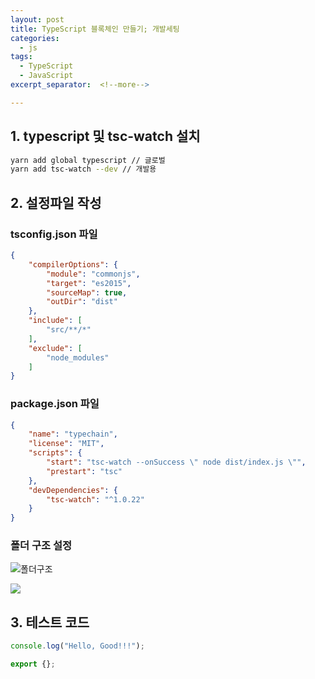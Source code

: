 ```yaml
---
layout: post
title: TypeScript 블록체인 만들기; 개발세팅
categories:
  - js
tags:
  - TypeScript
  - JavaScript
excerpt_separator:  <!--more-->

---
```


## 1. typescript 및 tsc-watch 설치
```zsh
yarn add global typescript // 글로벌
yarn add tsc-watch --dev // 개발용
```  
  
## 2. 설정파일 작성

### tsconfig.json 파일

```json
{
    "compilerOptions": {
        "module": "commonjs",
        "target": "es2015",
        "sourceMap": true,
        "outDir": "dist"
    },
    "include": [
        "src/**/*"
    ],
    "exclude": [
        "node_modules"
    ]
}
```
  
### package.json 파일

```json
{
    "name": "typechain",
    "license": "MIT",
    "scripts": {
        "start": "tsc-watch --onSuccess \" node dist/index.js \"",
        "prestart": "tsc"
    },
    "devDependencies": {
        "tsc-watch": "^1.0.22"
    }
}
```
  
  
### 폴더 구조 설정

![폴더구조](https://user-images.githubusercontent.com/36188268/42355508-69c63b8a-8108-11e8-9040-af8a897aecde.png)

![](https://user-images.githubusercontent.com/36188268/42355825-0f38742e-810a-11e8-8fc6-c40e756a153a.png)
  
  
  
## 3. 테스트 코드

```js
console.log("Hello, Good!!!");

export {};
```